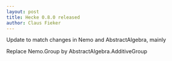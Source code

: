 ```yaml
---
layout: post
title: Hecke 0.8.0 released
author: Claus Fieker
---
```


Update to match changes in Nemo and AbstractAlgebra, mainly

Replace Nemo.Group by AbstractAlgebra.AdditiveGroup

